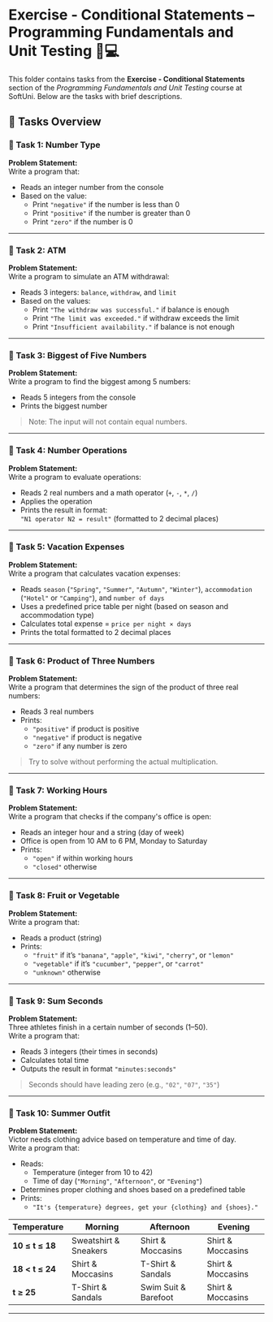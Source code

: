 # Exercise - Conditional Statements – Programming Fundamentals and Unit Testing 🧑💻

This folder contains tasks from the **Exercise - Conditional Statements** section of the _Programming Fundamentals and Unit Testing_ course at SoftUni. Below are the tasks with brief descriptions.

## 🔧 Tasks Overview

### 📝 Task 1: Number Type
**Problem Statement:**  
Write a program that:

- Reads an integer number from the console  
- Based on the value:
  - Print `"negative"` if the number is less than 0  
  - Print `"positive"` if the number is greater than 0  
  - Print `"zero"` if the number is 0

---

### 📝 Task 2: ATM
**Problem Statement:**  
Write a program to simulate an ATM withdrawal:

- Reads 3 integers: `balance`, `withdraw`, and `limit`  
- Based on the values:
  - Print `"The withdraw was successful."` if balance is enough  
  - Print `"The limit was exceeded."` if withdraw exceeds the limit  
  - Print `"Insufficient availability."` if balance is not enough

---

### 📝 Task 3: Biggest of Five Numbers
**Problem Statement:**  
Write a program to find the biggest among 5 numbers:

- Reads 5 integers from the console  
- Prints the biggest number

> Note: The input will not contain equal numbers.

---

### 📝 Task 4: Number Operations
**Problem Statement:**  
Write a program to evaluate operations:

- Reads 2 real numbers and a math operator (`+`, `-`, `*`, `/`)  
- Applies the operation  
- Prints the result in format:  
  `"N1 operator N2 = result"` (formatted to 2 decimal places)

---

### 📝 Task 5: Vacation Expenses
**Problem Statement:**  
Write a program that calculates vacation expenses:

- Reads `season` (`"Spring"`, `"Summer"`, `"Autumn"`, `"Winter"`), `accommodation` (`"Hotel"` or `"Camping"`), and `number of days`  
- Uses a predefined price table per night (based on season and accommodation type)  
- Calculates total expense = `price per night × days`  
- Prints the total formatted to 2 decimal places

---

### 📝 Task 6: Product of Three Numbers
**Problem Statement:**  
Write a program that determines the sign of the product of three real numbers:

- Reads 3 real numbers  
- Prints:
  - `"positive"` if product is positive  
  - `"negative"` if product is negative  
  - `"zero"` if any number is zero  

> Try to solve without performing the actual multiplication.

---

### 📝 Task 7: Working Hours
**Problem Statement:**  
Write a program that checks if the company's office is open:

- Reads an integer hour and a string (day of week)  
- Office is open from 10 AM to 6 PM, Monday to Saturday  
- Prints:
  - `"open"` if within working hours  
  - `"closed"` otherwise

---

### 📝 Task 8: Fruit or Vegetable
**Problem Statement:**  
Write a program that:

- Reads a product (string)  
- Prints:
  - `"fruit"` if it’s `"banana"`, `"apple"`, `"kiwi"`, `"cherry"`, or `"lemon"`  
  - `"vegetable"` if it’s `"cucumber"`, `"pepper"`, or `"carrot"`  
  - `"unknown"` otherwise

---

### 📝 Task 9: Sum Seconds
**Problem Statement:**  
Three athletes finish in a certain number of seconds (1–50).  
Write a program that:

- Reads 3 integers (their times in seconds)  
- Calculates total time  
- Outputs the result in format `"minutes:seconds"`  
> Seconds should have leading zero (e.g., `"02"`, `"07"`, `"35"`)

---

### 📝 Task 10: Summer Outfit
**Problem Statement:**  
Victor needs clothing advice based on temperature and time of day.  
Write a program that:

- Reads:
  - Temperature (integer from 10 to 42)  
  - Time of day (`"Morning"`, `"Afternoon"`, or `"Evening"`)  
- Determines proper clothing and shoes based on a predefined table  
- Prints:
  - `"It's {temperature} degrees, get your {clothing} and {shoes}."`
 
| **Temperature**        | **Morning**                  | **Afternoon**                 | **Evening**                   |
|------------------------|------------------------------|-------------------------------|-------------------------------|
| **10 ≤ t ≤ 18**        | Sweatshirt & Sneakers        | Shirt & Moccasins             | Shirt & Moccasins             |
| **18 < t ≤ 24**        | Shirt & Moccasins            | T-Shirt & Sandals             | Shirt & Moccasins             |
| **t ≥ 25**             | T-Shirt & Sandals            | Swim Suit & Barefoot          | Shirt & Moccasins             |

---
